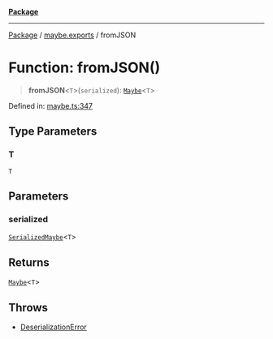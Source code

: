 [**Package**](../../README.md)

***

[Package](../../modules.md) / [maybe.exports](../README.md) / fromJSON

# Function: fromJSON()

> **fromJSON**\<`T`\>(`serialized`): [`Maybe`](../type-aliases/Maybe.md)\<`T`\>

Defined in: [maybe.ts:347](https://github.com/AlexXanderGrib/monads-io/blob/88cc2f22cfbd8717d7e52da6913dd270216344b1/src/maybe.ts#L347)

## Type Parameters

### T

`T`

## Parameters

### serialized

[`SerializedMaybe`](../type-aliases/SerializedMaybe.md)\<`T`\>

## Returns

[`Maybe`](../type-aliases/Maybe.md)\<`T`\>

## Throws

- [DeserializationError](../../index/classes/DeserializationError.md)
